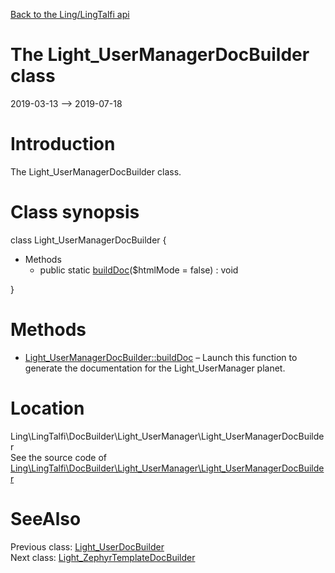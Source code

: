 [Back to the Ling/LingTalfi api](https://github.com/lingtalfi/LingTalfi/blob/master/doc/api/Ling/LingTalfi.md)



The Light_UserManagerDocBuilder class
================
2019-03-13 --> 2019-07-18






Introduction
============

The Light_UserManagerDocBuilder class.



Class synopsis
==============


class <span class="pl-k">Light_UserManagerDocBuilder</span>  {

- Methods
    - public static [buildDoc](https://github.com/lingtalfi/LingTalfi/blob/master/doc/api/Ling/LingTalfi/DocBuilder/Light_UserManager/Light_UserManagerDocBuilder/buildDoc.md)($htmlMode = false) : void

}






Methods
==============

- [Light_UserManagerDocBuilder::buildDoc](https://github.com/lingtalfi/LingTalfi/blob/master/doc/api/Ling/LingTalfi/DocBuilder/Light_UserManager/Light_UserManagerDocBuilder/buildDoc.md) &ndash; Launch this function to generate the documentation for the Light_UserManager planet.





Location
=============
Ling\LingTalfi\DocBuilder\Light_UserManager\Light_UserManagerDocBuilder<br>
See the source code of [Ling\LingTalfi\DocBuilder\Light_UserManager\Light_UserManagerDocBuilder](https://github.com/lingtalfi/LingTalfi/blob/master/DocBuilder/Light_UserManager/Light_UserManagerDocBuilder.php)



SeeAlso
==============
Previous class: [Light_UserDocBuilder](https://github.com/lingtalfi/LingTalfi/blob/master/doc/api/Ling/LingTalfi/DocBuilder/Light_User/Light_UserDocBuilder.md)<br>Next class: [Light_ZephyrTemplateDocBuilder](https://github.com/lingtalfi/LingTalfi/blob/master/doc/api/Ling/LingTalfi/DocBuilder/Light_ZephyrTemplate/Light_ZephyrTemplateDocBuilder.md)<br>
